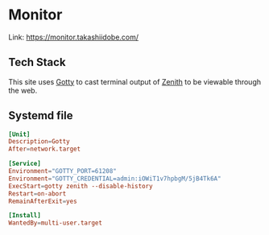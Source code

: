# Monitor

Link: <https://monitor.takashiidobe.com/>

## Tech Stack

This site uses [Gotty](https://github.com/yudai/gotty) to cast terminal
output of [Zenith](https://github.com/bvaisvil/zenith) to be viewable
through the web.

## Systemd file

```toml
[Unit]
Description=Gotty
After=network.target

[Service]
Environment="GOTTY_PORT=61208"
Environment="GOTTY_CREDENTIAL=admin:iOWiT1v7hpbgM/5jB4Tk6A"
ExecStart=gotty zenith --disable-history
Restart=on-abort
RemainAfterExit=yes

[Install]
WantedBy=multi-user.target
```
